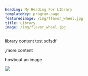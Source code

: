 ```yaml
---
heading: My Heading For LIbrary
templateKey: program-page
featuredimage: /img/flavor_wheel.jpg
title: Library
image: /img/flavor_wheel.jpg
---
```

library content test sdfsdf

,more content

h﻿owbout an image

![](/img/coffee-gear.png)